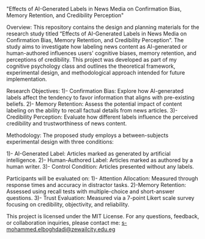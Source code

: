 "Effects of AI-Generated Labels in News Media on Confirmation Bias, Memory Retention, and Credibility Perception"

Overview:
This repository contains the design and planning materials for the research study titled “Effects of AI-Generated Labels in News Media on Confirmation Bias, Memory Retention, and Credibility Perception”. The study aims to investigate how labeling news content as AI-generated or human-authored influences users' cognitive biases, memory retention, and perceptions of credibility. This project was developed as part of my cognitive psychology class and outlines the theoretical framework, experimental design, and methodological approach intended for future implementation.

Research Objectives:
    1)- Confirmation Bias: Explore how AI-generated labels affect the tendency to favor information that aligns with pre-existing beliefs.
    2)- Memory Retention: Assess the potential impact of content labeling on the ability to recall factual details from news articles.
    3)- Credibility Perception: Evaluate how different labels influence the perceived credibility and trustworthiness of news content.

Methodology:
The proposed study employs a between-subjects experimental design with three conditions:

   1)-  AI-Generated Label: Articles marked as generated by artificial intelligence.
   2)- Human-Authored Label: Articles marked as authored by a human writer.
   3)- Control Condition: Articles presented without any labels.

Participants will be evaluated on:
    1)- Attention Allocation: Measured through response times and accuracy in distractor tasks.
    2)-Memory Retention: Assessed using recall tests with multiple-choice and short-answer questions.
    3)- Trust Evaluation: Measured via a 7-point Likert scale survey focusing on credibility, objectivity, and reliability.


This project is licensed under the MIT License.
For any questions, feedback, or collaboration inquiries, please contact me: s-mohammed.elboghdadi@zewailcity.edu.eg
